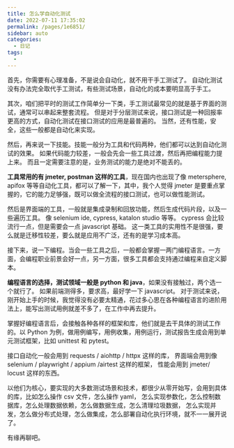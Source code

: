 ```yaml
---
title: 怎么学自动化测试
date: 2022-07-11 17:35:02
permalink: /pages/1e6851/
sidebar: auto
categories:
  - 日记
tags:
  - 
---
```




首先，你需要有心理准备，不是说会自动化，就不用干手工测试了。 自动化测试没有办法完全取代手工测试，有些测试场景，自动化的成本要明显高于手工。



其次，咱们把平时的测试工作简单分一下类，手工测试最常见的就是基于界面的测试，通常可以串起来整套流程。 但是对于分层测试来说，接口测试是一种回报率更高的方式，自动化测试在接口测试的应用是最普遍的。 当然，还有性能，安全，这些一般都是自动化来实现。



然后，再来说一下技能。技能一般分为工具和代码两种，他们都可以达到自动化测试的效果。 如果代码能力较差，一般会先会一些工具过渡，然后再把编程能力提上来。 而且一定需要注意的是，业务测试的能力是绝对不能丢的。



**工具常用的有 jmeter, postman 这样的工具**，现在国内也出现了像 metersphere, apifox 等等自动化工具，都可以了解一下，其中，我个人觉得 jmeter 是要重点掌握的，它的能力足够强，既可以做全流程的接口测试，也可以做性能测试。



然后是界面端的工具，一般就是集成录制和回放功能，然后生成代码片段，以及一些遍历工具。 像 selenium ide, cypress, katalon studio 等等。 cypress 会比较流行一点，但是需要会一点 javascript 基础。 这一类工具的实用性不是很强，要么就是迁移性较差，要么就是应用不广泛，还有的是学习成本高。



接下来，说一下编程。当会一些工具之后，一般都会掌握一两门编程语言。一方面，会编程职业前景会好一点，另一方面，很多工具都会支持通过编程来自定义脚本。



**编程语言的选择，测试领域一般是 python 和 java**，如果没有接触过，两个选一个就行了。 如果前端测得多，要求高，最好学一下 javascript。 对于测试来说，刚开始上手的时候，我觉得没有必要太精通，花过多心思在各种编程语言的进阶用法上，能写出测试用例就差不多了，在工作中再去提升。



掌握好编程语言后，会接触各种各样的框架和库，他们就是去干具体的测试工作的。以 Python 为例，做用例编写，用例收集，用例运行，测试报告生成会用到单元测试框架，比如 unittest 和 pytest。



接口自动化一般会用到 requests / aiohttp / httpx 这样的库， 界面端会用到像 selenium / playwright / appium /airtest 这样的框架， 性能会用到 jmeter/ locust 这样的东西。



以他们为核心，要实现的大多数测试场景和技术，都很少从零开始写，会用到具体的库，比如怎么操作 csv 文件，怎么操作 yaml， 怎么实现参数化，怎么控制数据库，怎么处理数据依赖，怎么做数据生成，怎么清理垃圾数据， 怎么实现并发，怎么做分布式处理，怎么做集成，怎么部署自动化执行环境，就不一一展开说了。



有缘再聊吧。
